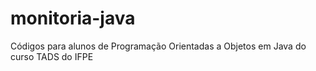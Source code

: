 # monitoria-java
Códigos para alunos de Programação Orientadas a Objetos em Java do curso TADS do IFPE
